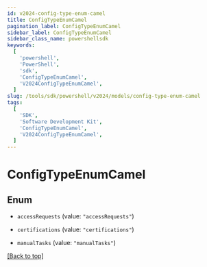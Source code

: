 ```yaml
---
id: v2024-config-type-enum-camel
title: ConfigTypeEnumCamel
pagination_label: ConfigTypeEnumCamel
sidebar_label: ConfigTypeEnumCamel
sidebar_class_name: powershellsdk
keywords:
  [
    'powershell',
    'PowerShell',
    'sdk',
    'ConfigTypeEnumCamel',
    'V2024ConfigTypeEnumCamel',
  ]
slug: /tools/sdk/powershell/v2024/models/config-type-enum-camel
tags:
  [
    'SDK',
    'Software Development Kit',
    'ConfigTypeEnumCamel',
    'V2024ConfigTypeEnumCamel',
  ]
---
```


# ConfigTypeEnumCamel

## Enum

- `accessRequests` (value: `"accessRequests"`)

- `certifications` (value: `"certifications"`)

- `manualTasks` (value: `"manualTasks"`)

[[Back to top]](#)
